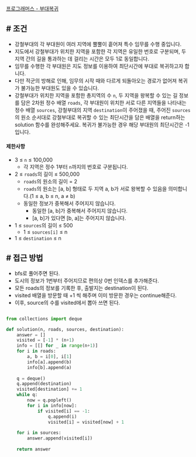 
[프로그래머스 - 부대복귀](https://school.programmers.co.kr/learn/courses/30/lessons/132266)


## **# 조건**

- 강철부대의 각 부대원이 여러 지역에 뿔뿔이 흩어져 특수 임무를 수행 중입니다. 
- 지도에서 강철부대가 위치한 지역을 포함한 각 지역은 유일한 번호로 구분되며, 두 지역 간의 길을 통과하는 데 걸리는 시간은 모두 1로 동일합니다. 
- 임무를 수행한 각 부대원은 지도 정보를 이용하여 최단시간에 부대로 복귀하고자 합니다. 
- 다만 적군의 방해로 인해, 임무의 시작 때와 다르게 되돌아오는 경로가 없어져 복귀가 불가능한 부대원도 있을 수 있습니다.
- 강철부대가 위치한 지역을 포함한 총지역의 수 `n`, 두 지역을 왕복할 수 있는 길 정보를 담은 2차원 정수 배열 `roads`, 각 부대원이 위치한 서로 다른 지역들을 나타내는 정수 배열 `sources`, 강철부대의 지역 `destination`이 주어졌을 때, 주어진 `sources`의 원소 순서대로 강철부대로 복귀할 수 있는 최단시간을 담은 배열을 return하는 solution 함수를 완성해주세요. 복귀가 불가능한 경우 해당 부대원의 최단시간은 -1입니다.


#### 제한사항

- 3 ≤ `n` ≤ 100,000
    - 각 지역은 정수 1부터 `n`까지의 번호로 구분됩니다.
- 2 ≤ `roads`의 길이 ≤ 500,000
    - `roads`의 원소의 길이 = 2
    - `roads`의 원소는 [a, b] 형태로 두 지역 a, b가 서로 왕복할 수 있음을 의미합니다.(1 ≤ a, b ≤ n, a ≠ b)
    - 동일한 정보가 중복해서 주어지지 않습니다.
        - 동일한 [a, b]가 중복해서 주어지지 않습니다.
        - [a, b]가 있다면 [b, a]는 주어지지 않습니다.
- 1 ≤ `sources`의 길이 ≤ 500
    - 1 ≤ `sources[i]` ≤ n
- 1 ≤ `destination` ≤ n


## **# 접근 방법**

- bfs로 풀어주면 된다.
- 도시의 정보가 1번부터 주어지므로 편의상 0번 인덱스를 추가해준다.
- 모든 roads의 정보를 기록한 후, 출발지는 destination이 된다.
- visited 배열을 방문할 때 +1 씩 해주며 이미 방문한 경우는 continue해준다.
- 이후, source의 수를 visited에서 뽑아 쓰면 된다.


```python

from collections import deque

def solution(n, roads, sources, destination):
    answer = []
    visited = [-1] * (n+1)
    info = [[] for _ in range(n+1)]
    for i in roads:
        a, b = i[0], i[1]
        info[a].append(b)
        info[b].append(a)
        
    q = deque()
    q.append(destination)
    visited[destination] += 1
    while q:
        now = q.popleft()
        for i in info[now]:
            if visited[i] == -1:
                q.append(i)
                visited[i] = visited[now] + 1
        
    for i in sources:
        answer.append(visited[i])
    
    return answer
```